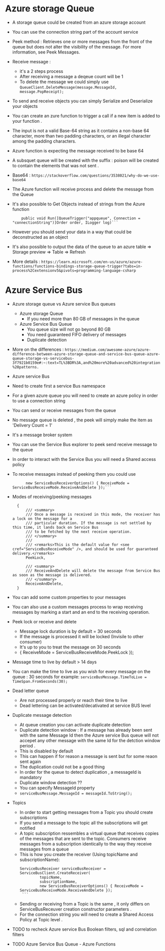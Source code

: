 # Azure storage Queue #

  - A storage queue could be created from an azure storage account
  - You can use the connection string part of the account service
  - Peek method : 
           Retrieves one or more messages from the front of the queue but does not alter
           the visibility of the message. For more information, see Peek Messages.
  - Receive message :
     - it's a 2 steps process
     - After receiving a message a deqeue count will be 1
     - To delete the message we could simply use
             ```QueueClient.DeleteMessage(message.MessageId, message.PopReceipt);```

  - To send and receive objects you can simply Serialize and Deserialize your objects
  
  - You can create an zure function to trigger a call if a new item is added to your function .
  - The input is not a valid Base-64 string as it contains a non-base 64 character, more than two padding characters, or an illegal character among the padding characters.
  - Azure function is expecting the message received to be base 64
  - A subsquet queue will be created with the suffix : poison will be created to contain the elements that was not sent .
  - Base64 : ```https://stackoverflow.com/questions/3538021/why-do-we-use-base64```
  - The Azure function will receive process and delete the message from the Queue

  - It's also possible to Get Objects instead of strings from the Azure function
    ```[FunctionName("GetMessages")]
        public void Run([QueueTrigger("appqueue", Connection = "connectionString")]Order order, ILogger log)```
  - However you should send your data in a way that could be deconstructed as an object
  - It's also possible to output the data of the queue to an azure table => Storage preview => Table => Refresh
  - More details : ```https://learn.microsoft.com/en-us/azure/azure-functions/functions-bindings-storage-queue-trigger?tabs=in-process%2Cextensionv5&pivots=programming-language-csharp```




# Azure Service Bus #

- Azure storage queue vs Azure service Bus queues
  - Azure storage Queue 
     - If you need more than 80 GB of messages in the queue
  - Azure Service Bus Queue
     - You queue size will not go beyond 80 GB
     - You need guaranteed FIFO delivery of messages
     - Duplicate detection
- More on the differences : ```https://medium.com/awesome-azure/azure-difference-between-azure-storage-queue-and-service-bus-queue-azure-queue-storage-vs-servicebus-3f7921b0159e#:~:text=TL%3BDR%3A,and%20more%20advanced%20integration%20patterns.```

-  Azure service Bus
  - Need to create first a service Bus namespace
  - For a given azure queue you will need to create an azure policy in order to use a connection string
  - You can send or receive messages from the queue
  - No message queue is deleted , the peek will simply make the item as 'Delivery Count = 1'
- It's a message broker system
- You can use the Service Bus explorer to peek send receive message to the queue
- In order to interact with the Service Bus you will need a Shared access policy
- To receive messages instead of peeking them you could use 
  ```ServiceBusReceiver serviceBusReceiver = serviceBusClient.CreateReceiver(queueName,
        new ServiceBusReceiverOptions() { ReceiveMode = ServiceBusReceiveMode.ReceiveAndDelete });```

- Modes of receiving/peeking messages 
  ```public enum ServiceBusReceiveMode
    {
        /// <summary>
        /// Once a message is received in this mode, the receiver has a lock on the message for a
        /// particular duration. If the message is not settled by this time, it lands back on Service Bus
        /// to be fetched by the next receive operation.
        /// </summary>
        ///
        /// <remarks>This is the default value for <see cref="ServiceBusReceiveMode" />, and should be used for guaranteed delivery.</remarks>
        PeekLock,

        /// <summary>
        /// ReceiveAndDelete will delete the message from Service Bus as soon as the message is delivered.
        /// </summary>
        ReceiveAndDelete,
    }
  ```

- You can add some custom properties to your messages
- You can also use a custom messages process to wrap receiving messages by marking a start and
  an end to the receiving operation.

- Peek lock or receive and delete
  - Message lock duration is by default = 30 seconds
  - If the message is processed it will be locked (Invisile to other consumer)
  - It's up to you to treat the message on 30 seconds
  - { ReceiveMode = ServiceBusReceiveMode.PeekLock });

- Message time to live by default > 14 days

- You can make the time to live as you wish for every message on the queue : 30 seconds for example:  ``` serviceBusMessage.TimeToLive = TimeSpan.FromSeconds(30); ```

- Dead letter queue
  - Are not processed properly or reach their time to live
  - Dead lettering can be activated/decativated at service BUS level

- Duplicate message detection
  - At queue creation you can activate duplicate detection
  - Duplicate detection window : If a message has already been sent with the same Message Id then the Azure service Bus queue will not accepet any other message with the same Id for the detction window period .
  - This is disabled by default
  - This can happen if for reason a message is sent but for some reaon sent again
  - The duplication could not be a good thing
  - In order for the queue to detect duplication , a messageId is mandatory
  - Duplicate window detection ??
  - You can specify MessageId property
  - ```serviceBusMessage.MessageId = messageId.ToString();```

- Topics
  - In order to start getting messages from a Topic you should create subscriptions
  - If you send a message to the topic all the subscriptions will get notified
  - A topic subscription ressembles a virtual queue that receives copies of the messages that  are sent to the topic. Consumers receive messages from a subscription identically to the way they receive messages from a queue
  - This is how you create the receiver (Using topicName and subscriptionName):
       ```
       ServiceBusReceiver serviceBusReceiver = ServiceBusClient.CreateReceiver(
                topicName, 
                subscriptionName,
                new ServiceBusReceiverOptions() { ReceiveMode = ServiceBusReceiveMode.ReceiveAndDelete });
        ```
  - Sending or receiving from a Topic is the same , it only differs on ServiceBusReceuver creation constructor parameters .
  - For the connection string you will need to create a Shared Access Policy at Topic level .

- TODO to recheck Azure service Bus Boolean filters, sql and correlation filters

- TODO Azure Service Bus Queue - Azure Functions